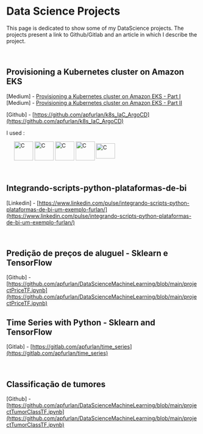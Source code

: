 
# Data Science Projects

This page is dedicated to show some of my DataScience projects. The projects present a link to Github/Gitlab 
and an article in which I describe the project. 

&nbsp;
&nbsp;


## Provisioning a Kubernetes cluster on Amazon EKS 

[Medium] - [Provisioning a Kubernetes cluster on Amazon EKS - Part I](https://apfurlan.medium.com/provisioning-a-kubernetes-cluster-on-amazon-eks-part-i-40132412eadf) \
[Medium] - [Provisioning a Kubernetes cluster on Amazon EKS - Part II](www.www.www)

[Github] - [https://github.com/apfurlan/k8s_IaC_ArgoCD](https://github.com/apfurlan/k8s_IaC_ArgoCD) 


I used : 

  &nbsp;&nbsp;&nbsp;&nbsp; <img align="center" alt="C" height="50" width="50" src="https://www.pinclipart.com/picdir/big/519-5197888_terraform-terraform-icon-png-clipart.png">
  <img align="center" alt="C" height="50" width="50" src="https://seeklogo.com/images/K/kubernetes-logo-3A67038EAB-seeklogo.com.png">
  <img align="center" alt="C" height="50" width="50" src="https://seeklogo.com/images/A/airflow-logo-A19E5B6709-seeklogo.com.png">
  <img align="center" alt="C" height="50" width="50" src="https://encrypted-tbn0.gstatic.com/images?q=tbn:ANd9GcRWEVWRU9UD3n3IsiEA8ZXkxVwUFv45kM4U1CBGScn-BnDjNgXj0SE-2NmQPlLE606htec&usqp=CAU">
  <img align="center" alt="C" height="40" width="50" src= "https://www.acodemics.co.uk/wp-content/uploads/2018/05/superset.png">

&nbsp;


## Integrando-scripts-python-plataformas-de-bi

[Linkedin] - [https://www.linkedin.com/pulse/integrando-scripts-python-plataformas-de-bi-um-exemplo-furlan/](https://www.linkedin.com/pulse/integrando-scripts-python-plataformas-de-bi-um-exemplo-furlan/)

&nbsp;

## Predição de preços de aluguel - Sklearn e TensorFlow

[Github] - [https://github.com/apfurlan/DataScienceMachineLearning/blob/main/projectPriceTF.ipynb](https://github.com/apfurlan/DataScienceMachineLearning/blob/main/projectPriceTF.ipynb)


## Time Series with Python - Sklearn and TensorFlow

[Gitlab] - [https://gitlab.com/apfurlan/time_series](https://gitlab.com/apfurlan/time_series)

&nbsp;

## Classificação de tumores

[Github] - [https://github.com/apfurlan/DataScienceMachineLearning/blob/main/projectTumorClassTF.ipynb](https://github.com/apfurlan/DataScienceMachineLearning/blob/main/projectTumorClassTF.ipynb)

